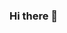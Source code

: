 ### Hi there 👋

<!--
**sngmng6506/sngmng6506** is a ✨ _special_ ✨ repository because its `README.md` (this file) appears on your GitHub profile.

Here are some ideas to get you started:


![mazandi profile](http://mazandi.herokuapp.com/api?handle={handle}&theme=warm)
<img src="http://mazandi.herokuapp.com/api?handle={handle}&theme=warm"/>
